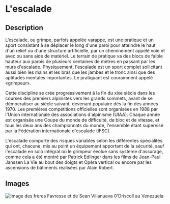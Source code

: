 # L'escalade
## Description

L’escalade, ou grimpe, parfois appelée varappe, est une pratique et un sport consistant à se déplacer le long d'une paroi pour atteindre le haut d'un relief ou d'une structure artificielle, par un cheminement appelé voie et avec ou sans aide de matériel. Le terrain de pratique va des blocs de faible hauteur aux parois de plusieurs centaines de mètres en passant par les murs d'escalade. Physiquement, l'escalade est un sport complet sollicitant aussi bien les mains et les bras que les jambes et le tronc ainsi que des aptitudes mentales importantes. Le pratiquant est couramment appelé «grimpeur».

Cette discipline se crée progressivement à la fin du xixe siècle dans les courses des premiers alpinistes vers les grands sommets, avant de se démocratiser au siècle suivant, devenant populaire dès la fin des années 1970. Les premières compétitions officielles sont organisées en 1988 par l'Union internationale des associations d'alpinisme (UIAA). Chaque année est organisée une Coupe du monde de difficulté, de bloc et de vitesse, et tous les deux ans des championnats du monde, l'ensemble étant supervisé par la Fédération internationale d'escalade (IFSC).

L'escalade comporte des risques variables selon les différentes spécialités qui ont, chacune, mis au point un équipement apportant de la sécurité, sauf l'escalade en solo intégral où le grimpeur évolue sans système d'assurage, comme cela a été montré par Patrick Edlinger dans les films de Jean-Paul Janssen La Vie au bout des doigts et Opéra vertical ou encore par les ascensions de bâtiments réalisées par Alain Robert.
  
## Images 

![Image des frères Favresse et de Sean Villanueva 0'Driscoll au Venezuela](http://www.escalade-lyon.fr/wp-content/uploads/2015/11/08_venezuela-624x345.jpg)

